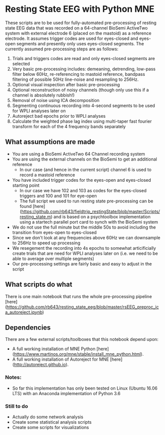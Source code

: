 # Resting State EEG with Python MNE

These scripts are to be used for fully-automated pre-processing of resting state EEG data that was recorded on a 64-channel BioSemi ActiveTwo system with external electrode 6 (placed on the mastoid) as a reference electrode. It assumes trigger codes are used for eyes-closed and eyes-open segments and presently only uses eyes-closed segments. The currently assumed pre-processing steps are as follows:

1. Trials and triggers codes are read and only eyes-closed segments are selected
2. Very basic pre-processing includes: demeaning, detrending, low-pass filter below 60Hz, re-referencing to mastoid reference, bandpass filtering of possible 50Hz line-noise and resampling to 256Hz.
3. Optional visual inspection after basic pre-processing
4. Optional reconstruction of noisy channels (though only use this if a channel is absolutely rubbish!)
5. Removal of noise using ICA decomposition 
6. Segmenting continuous recording into 4-second segments to be used for WPLI analyses later on
7. Autoreject bad epochs prior to WPLI analyses
8. Calculate the weighted phase lag index using multi-taper fast fourier transform for each of the 4 frequency bands separately


## What assumptions are made
* You are using a BioSemi ActiveTwo 64 Channel recording system
* You are using the external channels on the BioSemi to get an additional reference
  * In our case (and hence in the current script) channel 6 is used to record a mastoid reference
* You have included trigger codes for the eyes-open and eyes-closed starting point
  * In our case we have 102 and 103 as codes for the eyes-closed triggers and 100 and 101 for eye-open
  * The full script we used to run resting state pre-processing can be found [here] (https://github.com/rb643/fieldtrip_restingState/blob/master/Scripts/resting_state.m) and is based on a psychtoolbox implementation using a startech parallel port card to synch with the BioSemi system
* We do not use the full minute but the middle 50s to avoid including the transition from eyes-open to eyes-closed
* Since we don't look at any frequencies above 60Hz we can downsample to 256Hz to speed up processing
* We resegement the recording into 4s epochs to somewhat articificially create trials that are need for WPLI analyses later on (i.e. we need to be able to average over multiple segments)
* Our pre-processing settings are fairly basic and easy to adjust in the script


## What scripts do what
There is one main notebook that runs the whole pre-processing pipeline
[here] (https://github.com/rb643/resting_state_eeg/blob/master/rsEEG_preproc_ica_autoreject.ipynb) 

## Dependencies
There are a few external scripts/toolboxes that this notebook depend upon:
* A full working installation of MNE Python  [here] (https://www.martinos.org/mne/stable/install_mne_python.html). 
* A full working installation of Autoreject for MNE  [here] (http://autoreject.github.io). 

### Notes:
* So far this implementation has only been tested on Linux (Ubuntu 16.06 LTS) with an Anaconda implementation of Python 3.6

### Still to do
* Actually do some network analysis
* Create some statistical analysis scripts
* Create some scripts for visualizations
